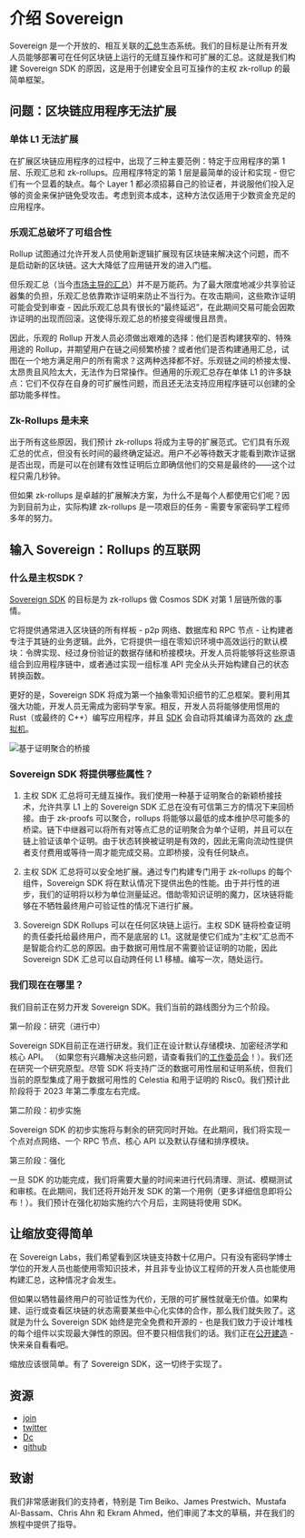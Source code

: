# 介绍 Sovereign

Sovereign 是一个开放的、相互关联的[汇总](./learn.md)生态系统。我们的目标是让所有开发人员能够部署可在任何区块链上运行的无缝互操作和可扩展的汇总。这就是我们构建 Sovereign SDK 的原因，这是用于创建安全且可互操作的主权 zk-rollup 的最简单框架。

## 问题：区块链应用程序无法扩展

### 单体 L1 无法扩展

在扩展区块链应用程序的过程中，出现了三种主要范例：特定于应用程序的第 1 层、乐观汇总和 zk-rollups。应用程序特定的第 1 层是最简单的设计和实现 - 但它们有一个显着的缺点。每个 Layer 1 都必须招募自己的验证者，并说服他们投入足够的资金来保护链免受攻击。考虑到资本成本，这种方法仅适用于少数资金充足的应用程序。

### 乐观汇总破坏了可组合性

Rollup 试图通过允许开发人员使用新逻辑扩展现有区块链来解决这个问题，而不是启动新的区块链。这大大降低了应用链开发的进入门槛。

但乐观汇总（当今[市场主导的汇总](https://l2beat.com/scaling/summary)）并不是万能药。为了最大限度地减少共享验证器集的负担，乐观汇总依靠欺诈证明来防止不当行为。在攻击期间，这些欺诈证明可能会受到审查 - 因此乐观汇总具有很长的“最终延迟”，在此期间交易可能会因欺诈证明的出现而回滚。这使得乐观汇总的桥接变得缓慢且昂贵。


因此，乐观的 Rollup 开发人员必须做出艰难的选择：他们是否构建狭窄的、特殊用途的 Rollup，并期望用户在链之间频繁桥接？或者他们是否构建通用汇总，试图在一个地方满足用户的所有需求？这两种选择都不好。乐观链之间的桥接太慢、太昂贵且风险太大，无法作为日常操作。但通用的乐观汇总存在单体 L1 的许多缺点：它们不仅存在自身的可扩展性问题，而且还无法支持应用程序链可以创建的全部功能多样性。

### Zk-Rollups 是未来

出于所有这些原因，我们预计 zk-rollups 将成为主导的扩展范式。它们具有乐观汇总的优点，但没有长时间的最终确定延迟。用户不必等待数天才能看到欺诈证据是否出现，而是可以在创建有效性证明后立即确信他们的交易是最终的——这个过程只需几秒钟。

但如果 zk-rollups 是卓越的扩展解决方案，为什么不是每个人都使用它们呢？因为到目前为止，实际构建 zk-rollups 是一项艰巨的任务 - 需要专家密码学工程师多年的努力。

## 输入 Sovereign：Rollups 的互联网

### 什么是主权SDK？

[Sovereign SDK](https://github.com/Sovereign-Labs/sovereign-sdk) 的目标是为 zk-rollups 做 Cosmos SDK 对第 1 层链所做的事情。

它将提供通常进入区块链的所有样板 - p2p 网络、数据库和 RPC 节点 - 让构建者专注于其链的业务逻辑。此外，它将提供一组在零知识环境中高效运行的默认模块：令牌实现、经过身份验证的数据存储和桥接模块。开发人员将能够将这些原语组合到应用程序链中，或者通过实现一组标准 API 完全从头开始构建自己的状态转换函数。

更好的是，Sovereign SDK 将成为第一个抽象零知识细节的汇总框架。要利用其强大功能，开发人员无需成为密码学专家。相反，开发人员将能够使用惯用的 Rust（或最终的 C++）编写应用程序，并且 [SDK](https://github.com/risc0/risc0) 会自动将其编译为高效的 [zk 虚拟机](https://github.com/risc0/risc0)。

![基于证明聚合的桥接]()

### Sovereign SDK 将提供哪些属性？

1. 主权 SDK 汇总将可无缝互操作。我们使用一种基于证明聚合的新颖桥接技术，允许共享 L1 上的 Sovereign SDK 汇总在没有可信第三方的情况下来回桥接。由于 zk-proofs 可以聚合，rollups 将能够以最低的成本维护尽可能多的桥梁。链下中继器可以将所有对等点汇总的证明聚合为单个证明，并且可以在链上验证该单个证明。由于状态转换被证明是有效的，因此无需向流动性提供者支付费用或等待一周才能完成交易。立即桥接，没有任何缺点。

2. 主权 SDK 汇总将可以安全地扩展。通过专门构建专门用于 zk-rollups 的每个组件，Sovereign SDK 将在默认情况下提供出色的性能。由于并行性的进步，我们的证明将以秒为单位测量延迟。借助零知识证明的魔力，区块链将能够在不牺牲最终用户可验证性的情况下进行扩展。

3. Sovereign SDK Rollups 可以在任何区块链上运行。主权 SDK 链将检查证明的责任委托给最终用户，而不是底层的 L1。这就是使它们成为“主权”汇总而不是智能合约汇总的原因。由于数据可用性层不需要验证证明的功能，因此 Sovereign SDK 汇总可以自动跨任何 L1 移植。编写一次，随处运行。

### 我们现在在哪里？

我们目前正在努力开发 Sovereign SDK。我们当前的路线图分为三个阶段。

第一阶段：研究（进行中）

Sovereign SDK目前正在进行研发。我们正在设计默认存储模块、加密经济学和核心 API。 （如果您有兴趣解决这些问题，请查看我们的[工作委员会](https://www.sovereign.xyz/join)！）。我们还在研究一个研究原型。尽管 SDK 将支持广泛的数据可用性层和证明系统，但我们当前的原型集成了用于数据可用性的 Celestia 和用于证明的 Risc0。我们预计此阶段将于 2023 年第二季度左右完成。

第二阶段：初步实施

Sovereign SDK 的初步实施将与剩余的研究同时开始。在此期间，我们将实现一个点对点网络、一个 RPC 节点、核心 API 以及默认存储和排序模块。

第三阶段：强化

一旦 SDK 的功能完成，我们将需要大量的时间来进行代码清理、测试、模糊测试和审核。在此期间，我们还将开始开发 SDK 的第一个用例（更多详细信息即将公布！）。我们预计在强化初始实施约六个月后，主网链将使用 SDK。

## 让缩放变得简单


在 Sovereign Labs，我们希望看到区块链支持数十亿用户。只有没有密码学博士学位的开发人员也能使用零知识技术，并且非专业协议工程师的开发人员也能使用构建汇总，这种情况才会发生。


但如果以牺牲最终用户的可验证性为代价，无限的可扩展性就毫无价值。如果构建、运行或查看区块链的状态需要某些中心化实体的合作，那么我们就失败了。这就是为什么 Sovereign SDK 始终是完全免费和开源的 - 也是我们致力于设计堆栈的每个组件以实现最大弹性的原因。但不要只相信我们的话。我们正在[公开建造](https://github.com/Sovereign-Labs/sovereign-sdk/) - 快来亲自看看吧。

缩放应该很简单。有了 Sovereign SDK，这一切终于实现了。

##  资源

- [join](https://www.sovereign.xyz/join)
- [twitter](https://twitter.com/sovereign_labs)
- [Dc](https://discord.com/invite/kbykCcPrcA)
- [github](https://github.com/Sovereign-Labs/sovereign-sdk)

## 致谢

我们非常感谢我们的支持者，特别是 Tim Beiko、James Prestwich、Mustafa Al-Bassam、Chris Ahn 和 Ekram Ahmed，他们审阅了本文的草稿，并在我们的旅程中提供了指导。
